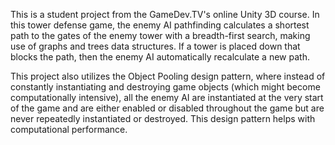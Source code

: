 This is a student project from the GameDev.TV's online Unity 3D course. In this tower defense game, the enemy AI pathfinding calculates a shortest path to the gates of the enemy tower with a breadth-first search, making use of graphs and trees data structures. If a tower is placed down that blocks the path, then the enemy AI automatically recalculate a new path.

This project also utilizes the Object Pooling design pattern, where instead of constantly instantiating and destroying game objects (which might become computationally intensive), all the enemy AI are instantiated at the very start of the game and are either enabled or disabled throughout the game but are never repeatedly instantiated or destroyed. This design pattern helps with computational performance.
